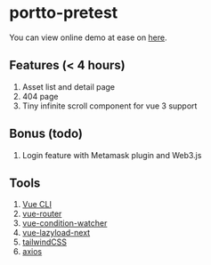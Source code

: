 # portto-pretest

You can view online demo at ease on [here](https://nifty-lamport-8b3539.netlify.app/#/).
## Features (< 4 hours)

1. Asset list and detail page
2. 404 page
3. Tiny infinite scroll component for vue 3 support

## Bonus (todo)

1. Login feature with Metamask plugin and Web3.js

## Tools

1. [Vue CLI](https://github.com/vuejs/vue-cli)
2. [vue-router](https://github.com/vuejs/vue-router)
3. [vue-condition-watcher](https://github.com/runkids/vue-condition-watcher)
4. [vue-lazyload-next](https://github.com/caozhong1996/vue-lazyload-next)
5. [tailwindCSS](https://github.com/tailwindlabs/tailwindcss)
6. [axios](https://github.com/axios/axios)

